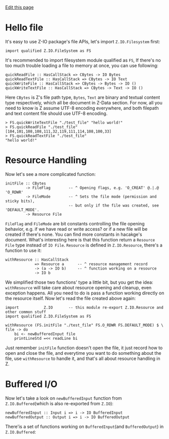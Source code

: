 [Edit this page](https://github.com/haskell-Z/Z/blob/master/docs/Z.IO.Filesystem.md)

# Hello file

It's easy to use Z-IO package's file APIs, let's import `Z.IO.Filesystem` first:

```
import qualified Z.IO.FileSystem as FS
```

It's recommended to import filesystem module qualified as `FS`, If there's no too much trouble loading a file to memory at once, you can use following:

```
quickReadFile :: HasCallStack => CBytes -> IO Bytes
quickReadTextFile :: HasCallStack => CBytes -> IO Text
quickWriteFile :: HasCallStack => CBytes -> Bytes -> IO ()
quickWriteTextFile :: HasCallStack => CBytes -> Text -> IO ()

```

Here `CBytes` is Z's file path type, `Bytes`, `Text` are binary and textual content type respectively, which all be document in Z-Data section. For now, all you need to know is Z assume UTF-8 encoding everywhere, and both filepath and text content file should use UTF-8 encoding. 


```
> FS.quickWriteTextFile "./test_file" "hello world!"
> FS.quickReadFile "./test_file" 
[104,101,108,108,111,32,119,111,114,108,100,33]
> FS.quickReadTextFile "./test_file" 
"hello world!"
```

# Resource Handling

Now let's see a more complicated function:

```
initFile :: CBytes
         -> FileFlag        -- ^ Opening flags, e.g. 'O_CREAT' @.|.@ 'O_RDWR'
         -> FileMode        -- ^ Sets the file mode (permission and sticky bits),
                            -- but only if the file was created, see 'DEFAULT_MODE'.
         -> Resource File
```

`FileFlag` and `FileMode` are bit constants controlling the file opening behavior, e.g. if we have read or write access? or if a new file will be created if there's none. You can find more constants in hacakge's document. What's interesting here is that this function return a `Resource File` type instead of `IO File`. `Resource` is defined in `Z.IO.Resource`, there's a function to use it:

```
withResource :: HasCallStack
             => Resource a      -- ^ resource management record
             -> (a -> IO b)     -- ^ function working on a resource
             -> IO b
```

We simplified those two functions' type a little bit, but you get the idea: `withResource` will take care about resource opening and cleanup, even exception happens. All you need to do is pass a function working directly on the resource itself. Now let's read the file created above again:

```
import           Z.IO       -- this module re-export Z.IO.Resource and other common stuff
import qualified Z.IO.FileSystem as FS

withResource (FS.initFile "./test_file" FS.O_RDWR FS.DEFAULT_MODE) $ \ file -> do
    bi <- newBufferedInput file
    printLineStd =<< readLine bi
```

Just remember `initFile` function doesn't open the file, it just record how to open and close the file, and everytime you want to do something about the file, use `withResource` to handle it, and that's all about resource handling in Z.

# Buffered I/O

Now let's take a look on `newBufferedInput` function from `Z.IO.Buffered`(which is also re-exported from `Z.IO`):

```
newBufferedInput :: Input i => i -> IO BufferedInput
newBufferedOutput :: Output i => i -> IO BufferedOutput
```

There'is a set of functions working on `BufferedInput`(and `BufferedOutput`) in `Z.IO.Buffered`:

```


```
